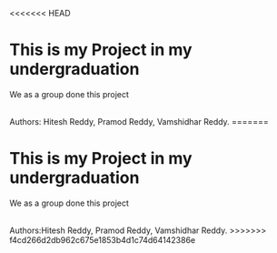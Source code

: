 <<<<<<< HEAD
<h1>This is my Project in my undergraduation</h1>
<p>We as a group done this project</p>
<br>
Authors: Hitesh Reddy, Pramod Reddy, Vamshidhar Reddy.
=======
<h1>This is my Project in my undergraduation</h1>
<p>We as a group done this project</p>
<br>
Authors:Hitesh Reddy, Pramod Reddy, Vamshidhar Reddy.
>>>>>>> f4cd266d2db962c675e1853b4d1c74d64142386e
